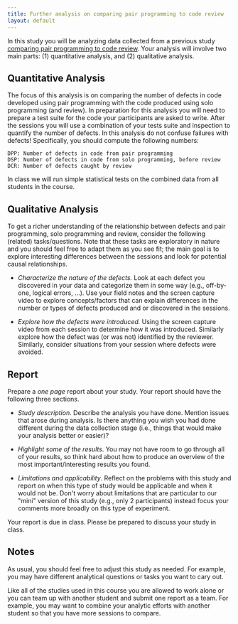```yaml
---
title: Further analysis on comparing pair programming to code review
layout: default
---
```


In this study you will be analyzing data collected from a previous study [comparing pair programming to code review](pair-programming.html). Your analysis will involve two main parts: (1) quantitative analysis, and (2) qualitative analysis.

## Quantitative Analysis

The focus of this analysis is on comparing the number of defects in code developed using pair programming with the code produced using solo programming (and review). In preparation for this analysis you will need to prepare a test suite for the code your participants are asked to write. After the sessions you will use a combination of your tests suite and inspection to quantify the number of defects. In this analysis do not confuse failures with defects! Specifically, you should compute the following numbers:

	DPP: Number of defects in code from pair programming
	DSP: Number of defects in code from solo programming, before review
	DCR: Number of defects caught by review

In class we will run simple statistical tests on the combined data from all students in the course.

## Qualitative Analysis

To get a richer understanding of the relationship between defects and pair programming, solo programming and review, consider the following (related) tasks/questions. Note that these tasks are exploratory in nature and you should feel free to adapt them as you see fit; the main goal is to explore interesting differences between the sessions and look for potential causal relationships.

* _Characterize the nature of the defects._ Look at each defect you discovered in your data and categorize them in some way (e.g., off-by-one, logical errors, ...). Use your field notes and the screen capture video to explore concepts/factors that can explain differences in the number or types of defects produced and or discovered in the sessions.

* _Explore how the defects were introduced._ Using the screen capture video from each session to determine how it was introduced. Similarly explore how the defect was (or was not) identified by the reviewer. Similarly, consider situations from your session where defects were avoided.

## Report

Prepare a *one page* report about your study. Your report should have the following three sections.

* _Study description_. Describe the analysis you have done. Mention issues that arose during analysis. Is there anything you wish you had done different during the data collection stage (i.e., things that would make your analysis better or easier)?

* _Highlight some of the results_. You may not have room to go through all of your results, so think hard about how to produce an overview of the most important/interesting results you found.

* _Limitations and applicability_. Reflect on the problems with this study and report on when this type of study would be applicable and when it would not be. Don't worry about limitations that are particular to our "mini" version of this study (e.g., only 2 participants) instead focus your comments more broadly on this type of experiment.

Your report is due in class. Please be prepared to discuss your study in class.

## Notes

As usual, you should feel free to adjust this study as needed. For example, you may have different analytical questions or tasks you want to cary out.

Like all of the studies used in this course you are allowed to work alone or you can team up with another student and submit one report as a team. For example, you may want to combine your analytic efforts with another student so that you have more sessions to compare.
